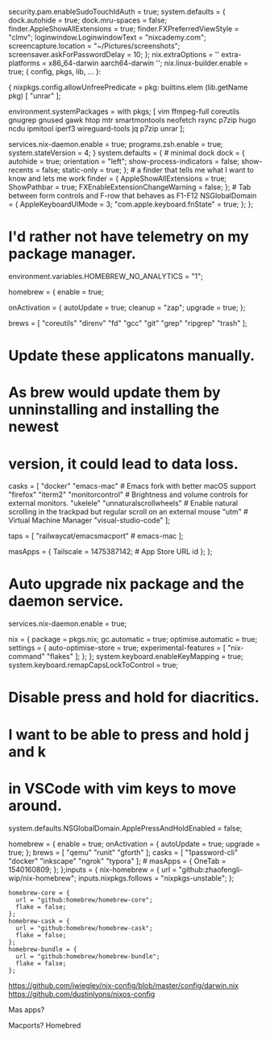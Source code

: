 security.pam.enableSudoTouchIdAuth = true;
system.defaults = {
  dock.autohide = true;
  dock.mru-spaces = false;
  finder.AppleShowAllExtensions = true;
  finder.FXPreferredViewStyle = "clmv";
  loginwindow.LoginwindowText = "nixcademy.com";
  screencapture.location = "~/Pictures/screenshots";
  screensaver.askForPasswordDelay = 10;
};
nix.extraOptions = ''
  extra-platforms = x86_64-darwin aarch64-darwin
'';
nix.linux-builder.enable = true;
{ config, pkgs, lib, ... }:

{
  nixpkgs.config.allowUnfreePredicate = pkg: builtins.elem (lib.getName pkg) [
    "unrar"
  ];

  environment.systemPackages = with pkgs; [
    vim ffmpeg-full coreutils gnugrep gnused gawk htop mtr
    smartmontools neofetch rsync p7zip hugo ncdu
    ipmitool iperf3 wireguard-tools jq p7zip unrar
  ];

  services.nix-daemon.enable = true;
  programs.zsh.enable = true;
  system.stateVersion = 4;
}
  system.defaults = {
    # minimal dock
    dock = {
      autohide = true;
      orientation = "left";
      show-process-indicators = false;
      show-recents = false;
      static-only = true;
    };
    # a finder that tells me what I want to know and lets me work
    finder = {
      AppleShowAllExtensions = true;
      ShowPathbar = true;
      FXEnableExtensionChangeWarning = false;
    };
    # Tab between form controls and F-row that behaves as F1-F12
    NSGlobalDomain = {
      AppleKeyboardUIMode = 3;
      "com.apple.keyboard.fnState" = true;
    };
  };
# I'd rather not have telemetry on my package manager.
environment.variables.HOMEBREW_NO_ANALYTICS = "1";

homebrew = {
  enable = true;

  onActivation = {
    autoUpdate = true;
    cleanup = "zap";
    upgrade = true;
  };

  brews = [
    "coreutils"
    "direnv"
    "fd"
    "gcc"
    "git"
    "grep"
    "ripgrep"
    "trash"
  ];

  # Update these applicatons manually.
  # As brew would update them by unninstalling and installing the newest
  # version, it could lead to data loss.
  casks = [
    "docker"
    "emacs-mac" # Emacs fork with better macOS support
    "firefox"
    "iterm2"
    "monitorcontrol" # Brightness and volume controls for external monitors.
    "ukelele"
    "unnaturalscrollwheels" # Enable natural scrolling in the trackpad but regular scroll on an external mouse
    "utm" # Virtual Machine Manager
    "visual-studio-code"
  ];

  taps = [
    "railwaycat/emacsmacport" # emacs-mac
  ];

  masApps = {
    Tailscale = 1475387142; # App Store URL id
  };
};
# Auto upgrade nix package and the daemon service.
services.nix-daemon.enable = true;

nix = {
  package = pkgs.nix;
  gc.automatic = true;
  optimise.automatic = true;
  settings = {
    auto-optimise-store = true;
    experimental-features = [ "nix-command" "flakes" ];
  };
};
system.keyboard.enableKeyMapping = true;
system.keyboard.remapCapsLockToControl = true;

# Disable press and hold for diacritics.
# I want to be able to press and hold j and k
# in VSCode with vim keys to move around.
system.defaults.NSGlobalDomain.ApplePressAndHoldEnabled = false;

  homebrew = {
    enable = true;
    onActivation = {
      autoUpdate = true;
      upgrade = true;
    };
    brews = [ "qemu" "runit" "gforth" ];
    casks = [ "1password-cli" "docker" "inkscape" "ngrok" "typora" ];
    # masApps = { OneTab = 1540160809; };
  };inputs = {
    nix-homebrew = {
      url = "github:zhaofengli-wip/nix-homebrew";
      inputs.nixpkgs.follows = "nixpkgs-unstable";
    };

    homebrew-core = {
      url = "github:homebrew/homebrew-core";
      flake = false;
    };
    homebrew-cask = {
      url = "github:homebrew/homebrew-cask";
      flake = false;
    };
    homebrew-bundle = {
      url = "github:homebrew/homebrew-bundle";
      flake = false;
    };


https://github.com/jwiegley/nix-config/blob/master/config/darwin.nix
https://github.com/dustinlyons/nixos-config


Mas apps?

Macports?
Homebred
